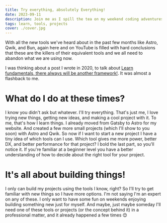 ```yaml
---
title: Try everything, absolutely Everything!
date: 2023-09-11
description: Join me as I spill the tea on my weekend coding adventures, hopping from Gatsby to Astro, and dabbling in Qwik and Bun. Find out why I think you don't always have to follow the crowd when the 'next big thing' comes around. Sometimes, the old tricks work just as well.
tags: learn, tools, projects
cover: ./cover.jpg
---
```


With all the new tools we've heard about in the past few months like Astro, Qwik, and Bun, again here and on YouTube is filled with hard conclusions that these are the killers of their equivalent tools and we all need to abandon what we are using now.

I was thinking about a post I wrote in 2020, to talk about [Learn fundamentals, there always will be another framework!](/blog/learn-fundamentals-there-always-will-be-another-framework). It was almost a flashback to me.

# What do I do at these times?

I know you didn't ask but whatever. I'll try everything. That's just me, I love trying new things, getting new ideas, and making a cool project with it. To me, that's how I learn things. I already moved from Gatsby to Astro for my website. And created a few more small projects (which I'll show to you soon) with Astro and Qwik. So now if I want to start a new project I have a tiny idea of which tools can I use. Which tool gives me more power, better DX, and better performance for that project? I bold the last part, so you'll notice it. If you're familiar at a beginner level you have a better understanding of how to decide about the right tool for your project.

# It's all about building things!

I only can build my projects using the tools I know, right? So I'll try to get familiar with new things so I have more options. I'm not saying I'm an expert on any of these. I only want to have some fun on weekends enjoying building something new just for myself. And maybe, just maybe someday I'll need one of these tools or projects (or the concept behind it) in a professional matter, and it already happened a few times 😊

